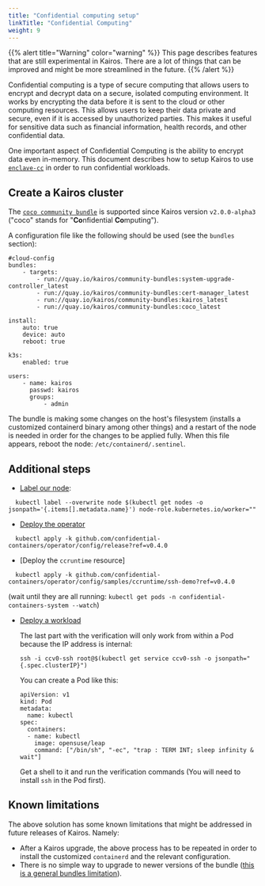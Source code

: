 ```yaml
---
title: "Confidential computing setup"
linkTitle: "Confidential Computing"
weight: 9
---
```


{{% alert title="Warning" color="warning" %}}
This page describes features that are still experimental in Kairos. There are a lot of things that can be improved and might be more streamlined in the future.
{{% /alert %}}

Confidential computing is a type of secure computing that allows users to encrypt and decrypt data on a secure, isolated computing environment.
It works by encrypting the data before it is sent to the cloud or other computing resources. This allows users to keep their data private and secure, even if it is accessed by unauthorized parties.
This makes it useful for sensitive data such as financial information, health records, and other confidential data.

One important aspect of Confidential Computing is the ability to encrypt data even in-memory. This document describes how to setup Kairos to use [`enclave-cc`](https://github.com/confidential-containers/enclave-cc)
in order to run confidential workloads.

## Create a Kairos cluster

The [`coco community bundle`](https://github.com/kairos-io/community-bundles/tree/main/coco) is supported since Kairos version `v2.0.0-alpha3` ("coco" stands for "**Co**nfidential **Co**mputing").

A configuration file like the following should be used (see the `bundles` section):

```
#cloud-config
bundles:
    - targets:
        - run://quay.io/kairos/community-bundles:system-upgrade-controller_latest
        - run://quay.io/kairos/community-bundles:cert-manager_latest
        - run://quay.io/kairos/community-bundles:kairos_latest
        - run://quay.io/kairos/community-bundles:coco_latest

install:
    auto: true
    device: auto
    reboot: true

k3s:
    enabled: true

users:
    - name: kairos
      passwd: kairos
      groups:
          - admin
```

The bundle is making some changes on the host's filesystem (installs a customized containerd binary among other things) and a restart of the node is needed in order for the changes to be applied fully.
When this file appears, reboot the node: `/etc/containerd/.sentinel`.

## Additional steps

- [Label our node](https://github.com/confidential-containers/documentation/blob/main/quickstart.md#prerequisites):

```
  kubectl label --overwrite node $(kubectl get nodes -o jsonpath='{.items[].metadata.name}') node-role.kubernetes.io/worker=""
```

- [Deploy the operator](https://github.com/confidential-containers/documentation/blob/main/quickstart.md#deploy-the-the-operator)

```
  kubectl apply -k github.com/confidential-containers/operator/config/release?ref=v0.4.0
```

- [Deploy the `ccruntime` resource]

```
  kubectl apply -k github.com/confidential-containers/operator/config/samples/ccruntime/ssh-demo?ref=v0.4.0
```

  (wait until they are all running: `kubectl get pods -n confidential-containers-system --watch`)

- [Deploy a workload](https://github.com/confidential-containers/documentation/blob/main/quickstart.md#test-creating-a-workload-from-the-sample-encrypted-image)

  The last part with the verification will only work from within a Pod because the IP address is internal:

  `ssh -i ccv0-ssh root@$(kubectl get service ccv0-ssh -o jsonpath="{.spec.clusterIP}")`

  You can create a Pod like this:

  ```
  apiVersion: v1
  kind: Pod
  metadata:
    name: kubectl
  spec:
    containers:
    - name: kubectl
      image: opensuse/leap
      command: ["/bin/sh", "-ec", "trap : TERM INT; sleep infinity & wait"]
  ```

  Get a shell to it and run the verification commands (You will need to install `ssh` in the Pod first).

## Known limitations

The above solution has some known limitations that might be addressed in future releases of Kairos. Namely:

- After a Kairos upgrade, the above process has to be repeated in order to install the customized `containerd` and the relevant configuration.
- There is no simple way to upgrade to newer versions of the bundle ([this is a general bundles limitation](https://github.com/kairos-io/kairos/issues/974)).
